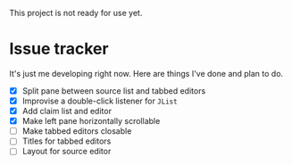 This project is not ready for use yet.

# Issue tracker
It's just me developing right now. Here are things I've done and plan to do.
- [x] Split pane between source list and tabbed editors
- [x] Improvise a double-click listener for `JList`
- [x] Add claim list and editor
- [x] Make left pane horizontally scrollable
- [ ] Make tabbed editors closable
- [ ] Titles for tabbed editors
- [ ] Layout for source editor
